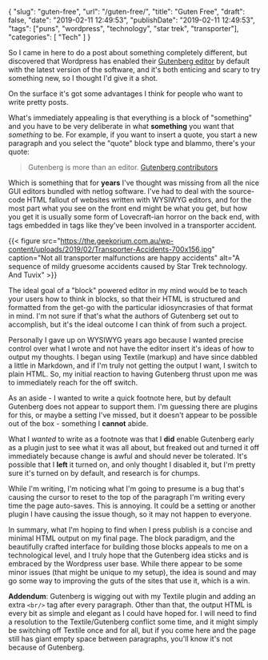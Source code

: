 {
    "slug": "guten-free",
    "url": "\/guten-free\/",
    "title": "Guten Free",
    "draft": false,
    "date": "2019-02-11 12:49:53",
    "publishDate": "2019-02-11 12:49:53",
    "tags": ["puns", "wordpress", "technology", "star trek", "transporter"],
    "categories": [
        "Tech"
    ]
}

So I came in here to do a post about something completely different, but discovered that Wordpress has enabled their [Gutenberg editor](https://wordpress.org/plugins/gutenberg/) by default with the latest version of the software, and it's both enticing and scary to try something new, so I thought I'd give it a shot.

On the surface it's got some advantages I think for people who want to write pretty posts.

What's immediately appealing is that everything is a block of "something" and you have to be very deliberate in what **something** you want that *something* to be. For example, if you want to insert a quote, you start a new paragraph and you select the "quote" block type and blammo, there's your quote:

> Gutenberg is more than an editor.
> [Gutenberg contributors](https://wordpress.org/plugins/gutenberg/)

Which is something that for **years** I've thought was missing from all the nice GUI editors bundled with netlog software. I've had to deal with the source-code HTML fallout of websites written with WYSIWYG editors, and for the most part what you see on the front end might be what you get, but how you get it is usually some form of Lovecraft-ian horror on the back end, with tags embedded in tags like they've been involved in a transporter accident.

{{< figure src="https://the.geekorium.com.au/wp-content/uploads/2019/02/Transporter-Accidents-700x156.jpg" caption="Not all transporter malfunctions are happy accidents" alt="A sequence of mildy gruesome accidents caused by Star Trek technology. And Tuvix" >}}

The ideal goal of a "block" powered editor in my mind would be to teach your users how to think in blocks, so that their HTML is structured and formatted from the get-go with the particular idiosyncrasies of that format in mind. I'm not sure if that's what the authors of Gutenberg set out to accomplish, but it's the ideal outcome I can think of from such a project.

Personally I gave up on WYSIWYG years ago because I wanted precise control over what I wrote and not have the editor insert it's ideas of how to output my thoughts. I began using Textile (markup) and have since dabbled a little in Markdown, and if I'm truly not getting the output I want, I switch to plain HTML. So, my initial reaction to having Gutenberg thrust upon me was to immediately reach for the off switch.

As an aside - I wanted to write a quick footnote here, but by default Gutenberg does not appear to support them. I'm guessing there are plugins for this, or maybe a setting I've missed, but it doesn't appear to be possible out of the box - something I **cannot** abide.

What I *wanted* to write as a footnote was that I **did** enable Gutenberg early as a plugin just to see what it was all about, but freaked out and turned it off immediately because change is awful and should never be tolerated. It's possible that I **left** it turned on, and only thought I disabled it, but I'm pretty sure it's turned on by default, and research is for chumps.

While I'm writing, I'm noticing what I'm going to presume is a bug that's causing the cursor to reset to the top of the paragraph I'm writing every time the page auto-saves. This is annoying. It could be a setting or another plugin I have causing the issue though, so it may not happen to everyone.

In summary, what I'm hoping to find when I press publish is a concise and minimal HTML output on my final page. The block paradigm, and the beautifully crafted interface for building those blocks appeals to me on a technological level, and I truly hope that the Gutenberg idea sticks and is embraced by the Wordpress user base. While there appear to be some minor issues (that might be unique to my setup), the idea is sound and may go some way to improving the guts of the sites that use it, which is a win.

**Addendum**: Gutenberg is wigging out with my Textile plugin and adding an extra `<br/>` tag after every paragraph. Other than that, the output HTML is every bit as simple and elegant as I could have hoped for. I will need to find a resolution to the Textile/Gutenberg conflict some time, and it might simply be switching off Textile once and for all, but if you come here and the page still has giant empty space between paragraphs, you'll know it's not because of Gutenberg.


